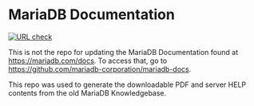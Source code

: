 # MariaDB Documentation

[![URL check](https://github.com/MariaDB/mariadb-documentation/actions/workflows/check_urls.yml/badge.svg)](https://github.com/MariaDB/mariadb-documentation/actions/workflows/check_urls.yml)

This is not the repo for updating the MariaDB Documentation found at https://mariadb.com/docs. To access that, go to https://github.com/mariadb-corporation/mariadb-docs.

This repo was used to generate the downloadable PDF and server HELP contents from the old MariaDB Knowledgebase.
